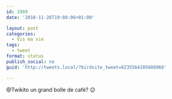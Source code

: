 ```yaml
---
id: 1909
date: '2010-11-26T19:08:06+01:00'

layout: post
categories:
  - Vis ma vie
tags:
  - tweet
format: status
publish_social: no
guid: 'http://tweets.local/?birdsite_tweet=8235564205608960'

---
```


@Twikito un grand bolle de café? 😉